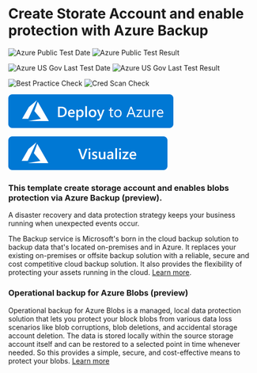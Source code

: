 # Create Storate Account and enable protection with Azure Backup

![Azure Public Test Date](https://azurequickstartsservice.blob.core.windows.net/badges/101-backup-create-storage-account-enable-protection/PublicLastTestDate.svg)
![Azure Public Test Result](https://azurequickstartsservice.blob.core.windows.net/badges/101-backup-create-storage-account-enable-protection/PublicDeployment.svg)

![Azure US Gov Last Test Date](https://azurequickstartsservice.blob.core.windows.net/badges/101-backup-create-storage-account-enable-protection/FairfaxLastTestDate.svg)
![Azure US Gov Last Test Result](https://azurequickstartsservice.blob.core.windows.net/badges/101-backup-create-storage-account-enable-protection/FairfaxDeployment.svg)

![Best Practice Check](https://azurequickstartsservice.blob.core.windows.net/badges/101-backup-create-storage-account-enable-protection/BestPracticeResult.svg)
![Cred Scan Check](https://azurequickstartsservice.blob.core.windows.net/badges/101-backup-create-storage-account-enable-protection/CredScanResult.svg)

[![Deploy To Azure](https://raw.githubusercontent.com/Azure/azure-quickstart-templates/master/1-CONTRIBUTION-GUIDE/images/deploytoazure.svg?sanitize=true)](https://portal.azure.com/#create/Microsoft.Template/uri/https%3A%2F%2Fraw.githubusercontent.com%2FAzure%2Fazure-quickstart-templates%2Fmaster%2F101-backup-create-storage-account-enable-protection%2Fazuredeploy.json)

[![Visualize](https://raw.githubusercontent.com/Azure/azure-quickstart-templates/master/1-CONTRIBUTION-GUIDE/images/visualizebutton.svg?sanitize=true)](http://armviz.io/#/?load=https%3A%2F%2Fraw.githubusercontent.com%2FAzure%2Fazure-quickstart-templates%2Fmaster%2F101-backup-create-storage-account-enable-protection%2Fazuredeploy.json)

### This template create storage account and enables blobs protection via Azure Backup (preview).

A disaster recovery and data protection strategy keeps your business running when unexpected events occur.

The Backup service is Microsoft's born in the cloud backup solution to backup data that's located on-premises and in Azure. It replaces your existing on-premises or offsite backup solution with a reliable, secure and cost competitive cloud backup solution. It also provides the flexibility of protecting your assets running in the cloud. [Learn more](http://aka.ms/backup-learn-more/).

### Operational backup for Azure Blobs (preview)

Operational backup for Azure Blobs is a managed, local data protection solution that lets you protect your block blobs from various data loss scenarios like blob corruptions, blob deletions, and accidental storage account deletion. The data is stored locally within the source storage account itself and can be restored to a selected point in time whenever needed. So this provides a simple, secure, and cost-effective means to protect your blobs. [Learn more](https://docs.microsoft.com/en-us/azure/backup/blob-backup-overview)


